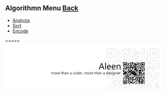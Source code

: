 ## Algorithmn Menu	[Back](./../Readme.md)

* [Analysis](./Analysis/Analysis.md)
* [Sort](./Sort/Sort.md)
* [Encode](./Encode/Encode.md)


=====
<a href="http://aleen42.github.io/" target="_blank" ><img src="./../pic/tail.gif"></a>
